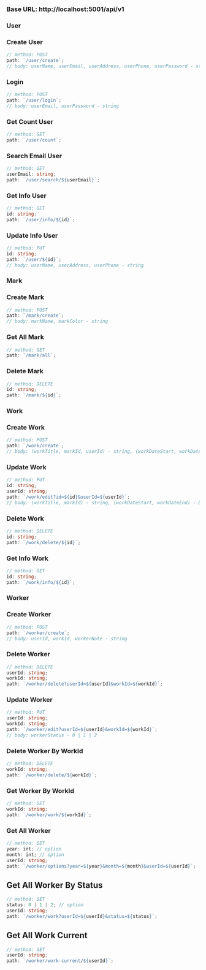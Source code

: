 ### **Base URL**: http://localhost:5001/api/v1

### User

### **Create User**

```ts
// method: POST
path: `/user/create`;
// body: userName, userEmail, userAddress, userPhone, userPassword - string
```
### **Login**

```ts
// method: POST
path: `/user/login`;
// body: userEmail, userPassword - string
```

### **Get Count User**

```ts
// method: GET
path: `/user/count`;
```

### **Search Email User**

```ts
// method: GET
userEmail: string;
path: `/user/search/${userEmail}`;
```

### **Get Info User**

```ts
// method: GET
id: string;
path: `/user/info/${id}`;
```

### **Update Info User**

```ts
// method: PUT
id: string;
path: `/user/${id}`;
// body: userName, userAddress, userPhone - string
```


### Mark

### **Create Mark**

```ts
// method: POST
path: `/mark/create`;
// body: markName, markColor - string

```

### **Get All Mark**

```ts
// method: GET
path: `/mark/all`;
```

### **Delete Mark**

```ts
// method: DELETE
id: string;
path: `/mark/${id}`;
```


### Work

### **Create Work**

```ts
// method: POST
path: `/work/create`;
// body: (workTitle, markId, userId) - string, (workDateStart, workDateEnd) - Date
```

### **Update Work**

```ts
// method: PUT
id: string;
userId: string;
path: `/work/edit?id=${id}&userId=${userId}`;
// body: (workTitle, markId) - string, (workDateStart, workDateEnd) - Date
```

### **Delete Work**

```ts
// method: DELETE
id: string;
path: `/work/delete/${id}`;
```

### **Get Info Work**

```ts
// method: GET
id: string;
path: `/work/info/${id}`;
```


### Worker

### **Create Worker**

```ts
// method: POST
path: `/worker/create`;
// body: userId, workId, workerNote - string
```

### **Delete Worker**

```ts
// method: DELETE
userId: string;
workId: string;
path: `/worker/delete?userId=${userId}&workId=${workId}`;
```

### **Update Worker**

```ts
// method: PUT
userId: string;
workId: string;
path: `/worker/edit?userId=${userId}&workId=${workId}`;
// body: workerStatus - 0 | 1 | 2
```

### **Delete Worker By WorkId**

```ts
// method: DELETE
workId: string;
path: `/worker/delete/${workId}`;
```

### **Get Worker By WorkId**

```ts
// method: GET
workId: string;
path: `/worker/work/${workId}`;
```

### **Get All Worker**

```ts
// method: GET
year: int; // option
month: int; // option
userId: string;
path: `/worker/options?year=${year}&month=${month}&userId=${userId}`;
```

## **Get All Worker By Status**

```ts
// method: GET
status: 0 | 1 | 2; // option
userId: string;
path: `/worker/work?userId=${userId}&status=${status}`;
```

## **Get All Work Current**

```ts
// method: GET
userId: string;
path: `/worker/work-current/${userId}`;
```